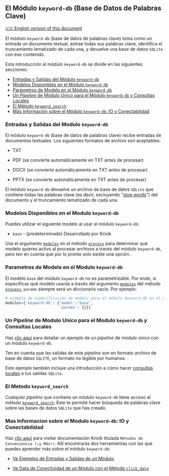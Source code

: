 ## El Módulo `keyword-db` (Base de Datos de Palabras Clave)
[🇺🇸 English version of this document](https://krixik-docs.readthedocs.io/latest/modules/database_modules/keyword-db_module/)

El módulo `keyword-db` (base de datos de palabras clave) toma como un entrada un documento textual, extrae todas sus palabras clave, identifica el truncamiento lematizado de cada una, y devuelve una base de datos `SQLite` con ese contenido.

Esta introducción al módulo `keyword-db` se divide en las siguientes secciones:

- [Entradas y Salidas del Módulo `keyword-db`](#entradas-y-salidas-del-modulo-keyword-db)
- [Modelos Disponibles en el Módulo `keyword-db`](#modelos-disponibles-en-el-modulo-keyword-db)
- [Parámetros de Modelo en el Módulo `keyword-db`](#parametros-de-modelo-en-el-modulo-keyword-db)
- [Un *Pipeline* de Módulo Único para el Módulo `keyword-db` y Consultas Locales](#un-pipeline-de-modulo-unico-para-el-modulo-keyword-db-y-consultas-locales)
- [El Método `keyword_search`](#el-metodo-keyword_search)
- [Más Información sobre el Módulo `keyword-db`: IO y Conectabilidad](#mas-informacion-sobre-el-modulo-keyword-db-io-y-conectabilidad)

### Entradas y Salidas del Modulo `keyword-db`

El módulo `keyword-db` (base de datos de palabras clave) recibe entradas de documentos textuales. Los siguientes formatos de archivo son aceptables:

- TXT

- PDF (se convierte automáticamente en TXT antes de procesar)

- DOCX (se convierte automáticamente en TXT antes de procesar)

- PPTX (se convierte automáticamente en TXT antes de procesar)

El módulo `keyword-db` devuelve un archivo de base de datos `SQLite` que contiene todas las palabras clave (es decir, excluyendo "[stop words](../../sistema/metodos_de_busqueda/metodo_keyword_search_busqueda_por_palabras_clave.md#stop-words-palabras-ignoradas)") del documento y el truncamiento lematizado de cada una.

### Modelos Disponibles en el Modulo `keyword-db`

Puedes utilizar el siguiente modelo al usar el módulo `keyword-db`:

- `base` - (predeterminado) Desarrollado por Krixik

Usa el argumento [`modules`](../../sistema/parametros_y_procesar_archivos_a_traves_de_pipelines/metodo_process_procesar.md#seleccion-de-modelo-por-medio-del-argumento-modules) en el método [`process`](../../sistema/parametros_y_procesar_archivos_a_traves_de_pipelines/metodo_process_procesar.md) para determinar qué modelo quieres activo al procesar archivos a través del módulo `keyword-db`, pero ten en cuenta que por lo pronto solo existe una opción.

### Parametros de Modelo en el Modulo `keyword-db`

El modelo `base` del módulo `keyword-db` no es parametrizable. Por ende, si especificas qué modelo usarás a través del argumento [`modules`](../../sistema/parametros_y_procesar_archivos_a_traves_de_pipelines/metodo_process_procesar.md#seleccion-de-modelo-por-medio-del-argumento-modules) del método [`process`](../../sistema/parametros_y_procesar_archivos_a_traves_de_pipelines/metodo_process_procesar.md), `params` siempre será un diccionario vacío. Por ejemplo:

```python
# ejemplo de especificación de modelo para el módulo keyword-db en el método process
modules={'keyword-db': {'model':'base',
                        'params': {}}}
```

### Un *Pipeline* de Modulo Unico para el Modulo `keyword-db` y Consultas Locales

Haz [clic aquí](../../ejemplos/ejemplos_pipelines_modulo_unico/unico_keyword-db_base_de_datos_de_palabras_clave.md) para detallar un ejemplo de un *pipeline* de módulo único con un módulo `keyword-db`.

Ten en cuenta que las salidas de este *pipeline* son en formato archivo de base de datos `SQLITE`, un formato no legible por humanos.

Este ejemplo también incluye una introducción a cómo hacer [consultas locales](../../ejemplos/ejemplos_pipelines_modulo_unico/unico_keyword-db_base_de_datos_de_palabras_clave.md#consulta-bases-de-datos-de-salida-localmente) a tus salidas `SQLite`.

### El Metodo `keyword_search`

Cualquier *pipeline* que contiene un módulo `keyword-db` tiene acceso al método [`keyword_search`](../../sistema/metodos_de_busqueda/metodo_keyword_search_busqueda_por_palabras_clave.md). Este te permite hacer búsqueda de palabras clave sobre las bases de datos `SQLite` que has creado.

### Mas Informacion sobre el Modulo `keyword-db`: IO y Conectabilidad

Haz [clic aquí](../../sistema/metodos_de_conveniencia/metodos_de_conveniencia.md) para visitar documentación Krixik titulada `Métodos de Conveniencia (¡y Más!)`. Allí encontrarás dos herramientas con las que puedes aprender más sobre el módulo `keyword-db`: 

- [Ve Ejemplos de Entradas y Salidas de un Módulo](../../sistema/metodos_de_conveniencia/metodos_de_conveniencia.md#ve-ejemplos-de-entradas-y-salidas-de-un-modulo)

- [Ve Data de Conectividad de un Módulo con el Método `click_data`](../../sistema/metodos_de_conveniencia/metodos_de_conveniencia.md#ve-data-de-conectividad-de-un-modulo-con-el-metodo-click_data)
